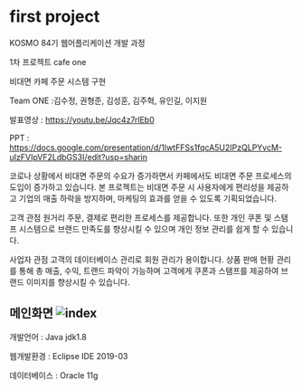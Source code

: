 
# first project

KOSMO 84기 웹어플리케이션 개발 과정

1차 프로젝트 cafe one

비대면 카페 주문 시스템 구현

Team ONE :김수정, 권형준, 김성훈, 김주혁, 유인길, 이지원

발표영상 : https://youtu.be/Jqc4z7rlEb0

PPT : https://docs.google.com/presentation/d/1lwtFFSs1fqcA5U2IPzQLPYvcM-uIzFVIpVF2LdbGS3I/edit?usp=sharin

코로나 상황에서 비대면 주문의 수요가 증가하면서 카페에서도 비대면 주문 프로세스의 도입이 증가하고 있습니다. 본 프로젝트는 비대면 주문 시 사용자에게 편리성을 제공하고 기업의 매출 하락을 방지하며, 마케팅의 효과를 얻을 수 있도록 기획되었습니다.

고객 관점
원거리 주문, 결제로 편리한 프로세스를 제공합니다. 또한 개인 쿠폰 및 스탬프 시스템으로 브랜드 만족도를 향상시킬 수 있으며 개인 정보 관리를 쉽게 할 수 있습니다.

사업자 관점
고객의 데이터베이스 관리로 회원 관리가 용이합니다. 상품 판매 현황 관리를 통해 총 매출, 수익, 트랜드 파악이 가능하며 고객에게 쿠폰과 스탬프를 제공하여 브랜드 이미지를 향상시킬 수 있습니다.

메인화면
![index](https://user-images.githubusercontent.com/79892930/131963779-f7420a64-e848-4265-ba85-6254e6b45e13.PNG)
---------------------------------

개발언어 : Java jdk1.8

웹개발환경 : Eclipse IDE 2019-03

데이터베이스 : Oracle 11g
